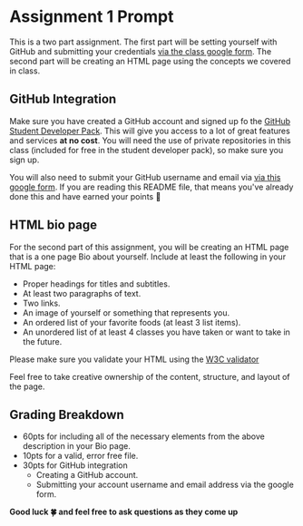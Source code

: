 # Assignment 1 Prompt
This is a two part assignment.  The first part will be setting yourself with GitHub and submitting your credentials [via the class google form](https://goo.gl/forms/pVroTEI9knQpkuWF2).  The second part will be creating an HTML page using the concepts we covered in class.

## GitHub Integration
Make sure you have created a GitHub account and signed up fo the [GitHub Student Developer Pack](https://education.github.com/pack).  This will give you access to a lot of great features and services **at no cost**.  You will need the use of private repositories in this class (included for free in the student developer pack), so make sure you sign up.

You will also need to submit your GitHub username and email via [via this google form](https://goo.gl/forms/pVroTEI9knQpkuWF2).  If you are reading this README file, that means you've already done this and have earned your points :tada:

## HTML bio page
For the second part of this assignment, you will be creating an HTML page that is a one page Bio about yourself.  Include at least the following in your HTML page:
- Proper headings for titles and subtitles.
- At least two paragraphs of text.
- Two links.
- An image of yourself or something that represents you.
- An ordered list of your favorite foods (at least 3 list items).
- An unordered list of at least 4 classes you have taken or want to take in the future.

Please make sure you validate your HTML using the [W3C validator](https://validator.w3.org/)

Feel free to take creative ownership of the content, structure, and layout of the page.

## Grading Breakdown
- 60pts for including all of the necessary elements from the above description in your Bio page.
- 10pts for a valid, error free file.
- 30pts for GitHub integration
	- Creating a GitHub account.
	- Submitting your account username and email address via the google form.

**Good luck :four_leaf_clover: and feel free to ask questions as they come up**
